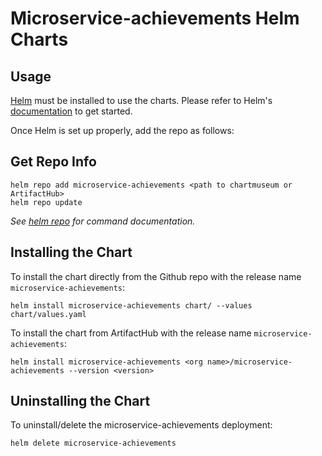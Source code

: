 # Microservice-achievements Helm Charts

## Usage

[Helm](https://helm.sh) must be installed to use the charts.
Please refer to Helm's [documentation](https://helm.sh/docs/) to get started.

Once Helm is set up properly, add the repo as follows:

## Get Repo Info

```console
helm repo add microservice-achievements <path to chartmuseum or ArtifactHub>
helm repo update
```

_See [helm repo](https://helm.sh/docs/helm/helm_repo/) for command documentation._

## Installing the Chart

To install the chart directly from the Github repo with the release name `microservice-achievements`:

```console
helm install microservice-achievements chart/ --values chart/values.yaml
```

To install the chart from ArtifactHub with the release name `microservice-achievements`:

```console
helm install microservice-achievements <org name>/microservice-achievements --version <version> 
```

## Uninstalling the Chart

To uninstall/delete the microservice-achievements deployment:

```console
helm delete microservice-achievements
```
